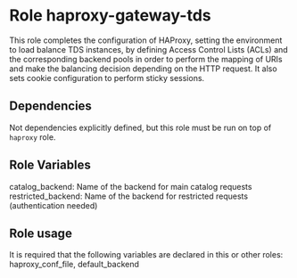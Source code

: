 Role haproxy-gateway-tds
========================

This role completes the configuration of HAProxy, setting the environment to load balance TDS instances, by defining Access Control Lists (ACLs) and the corresponding backend pools in order to perform the mapping of URIs and make the balancing decision depending on the HTTP request. It also sets cookie configuration to perform sticky sessions.


Dependencies
------------

Not dependencies explicitly defined, but this role must be run on top of `haproxy` role.

Role Variables
--------------

catalog_backend: Name of the backend for main catalog requests
restricted_backend: Name of the backend for restricted requests (authentication needed)

Role usage
----------

It is required that the following variables are declared in this or other roles: haproxy\_conf\_file, default\_backend
